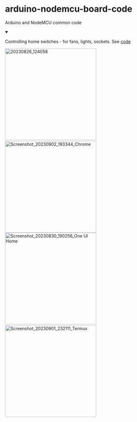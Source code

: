 # arduino-nodemcu-board-code
Arduino and NodeMCU common code

<details open>
<summary>
  
  Controlling home switches - for fans, lights, sockets.
  See [code](https://github.com/exemplar-codes/arduino-nodemcu-board-code/tree/main/nodemcu/POST_polling_relay_control_nodemcu)
</summary>
<img alt="20230826_124058" width="300px" src="https://github.com/exemplar-codes/arduino-nodemcu-board-code/assets/48156230/c71c81dd-d49d-44e6-b39d-b8d68c9f4a96" />&nbsp;&nbsp;&nbsp;&nbsp;
<img alt="Screenshot_20230902_193344_Chrome" width="300px" src="https://github.com/exemplar-codes/arduino-nodemcu-board-code/assets/48156230/1c831d9c-78ca-4eec-ac09-59d64ea53f11" />
<img alt="Screenshot_20230830_190256_One UI Home" width="300px" src="https://github.com/exemplar-codes/arduino-nodemcu-board-code/assets/48156230/6d101ab5-0d8e-4999-9cb5-6dfcfc0cc551" />&nbsp;&nbsp;&nbsp;&nbsp;
<img alt="Screenshot_20230901_232111_Termux" width="300px" src="https://github.com/exemplar-codes/arduino-nodemcu-board-code/assets/48156230/9fd25e58-5415-4ec1-944b-df53b86e0823" />
</details>
